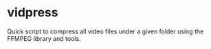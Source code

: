 # vidpress
Quick script to compress all video files under a given folder using the FFMPEG library and tools.
